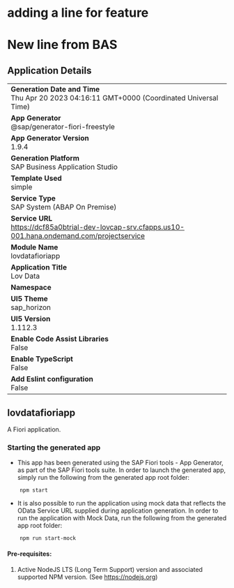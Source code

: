 # adding a line for feature
# New line from BAS
## Application Details
|               |
| ------------- |
|**Generation Date and Time**<br>Thu Apr 20 2023 04:16:11 GMT+0000 (Coordinated Universal Time)|
|**App Generator**<br>@sap/generator-fiori-freestyle|
|**App Generator Version**<br>1.9.4|
|**Generation Platform**<br>SAP Business Application Studio|
|**Template Used**<br>simple|
|**Service Type**<br>SAP System (ABAP On Premise)|
|**Service URL**<br>https://dcf85a0btrial-dev-lovcap-srv.cfapps.us10-001.hana.ondemand.com/projectservice
|**Module Name**<br>lovdatafioriapp|
|**Application Title**<br>Lov Data|
|**Namespace**<br>|
|**UI5 Theme**<br>sap_horizon|
|**UI5 Version**<br>1.112.3|
|**Enable Code Assist Libraries**<br>False|
|**Enable TypeScript**<br>False|
|**Add Eslint configuration**<br>False|

## lovdatafioriapp

A Fiori application.

### Starting the generated app

-   This app has been generated using the SAP Fiori tools - App Generator, as part of the SAP Fiori tools suite.  In order to launch the generated app, simply run the following from the generated app root folder:

```
    npm start
```

- It is also possible to run the application using mock data that reflects the OData Service URL supplied during application generation.  In order to run the application with Mock Data, run the following from the generated app root folder:

```
    npm run start-mock
```

#### Pre-requisites:

1. Active NodeJS LTS (Long Term Support) version and associated supported NPM version.  (See https://nodejs.org)


